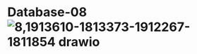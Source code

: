 # Database-08![8,1913610-1813373-1912267-1811854 drawio](https://user-images.githubusercontent.com/102584139/168310965-d88fe1b9-0d9a-4167-9a8f-6ba0942d71cd.png)
